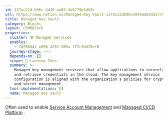```yaml
---
id: 137ac22d-b96c-4d49-aa83-da5779e3d59c
url: https://www.notion.so/Managed-Key-Vault-137ac22db96c4d49aa83da5779e3d59c
title: Managed Key Vault
category: Blocks
layout: CFMMBlock
properties:
  cluster: 🛠 Managed Services
  enables:
    - 18256d4f-e096-4281-809a-f77c5dd20ef0
  journey-stage: ⭐️⭐️⭐️
  depends-on: []
  scope: 🛬 Landing Zone
  summary: >-
    Managed key management services that allow applications to securely store
    and retrieve credentials in the cloud. The key management service
    configuration is aligned with the organization's policies for cryptography
    and secret management.
  tool-implementations: []
  name: Managed Key Vault
---
```


Often used to enable [Service Account Management](/explore/blocks/service-account-management.md) and [Managed CI/CD Platform](/explore/blocks/managed-cicd-platform.md) .

